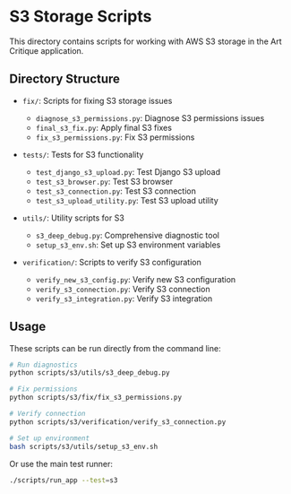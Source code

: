 # S3 Storage Scripts

This directory contains scripts for working with AWS S3 storage in the Art Critique application.

## Directory Structure

- `fix/`: Scripts for fixing S3 storage issues
  - `diagnose_s3_permissions.py`: Diagnose S3 permissions issues
  - `final_s3_fix.py`: Apply final S3 fixes
  - `fix_s3_permissions.py`: Fix S3 permissions

- `tests/`: Tests for S3 functionality
  - `test_django_s3_upload.py`: Test Django S3 upload
  - `test_s3_browser.py`: Test S3 browser
  - `test_s3_connection.py`: Test S3 connection
  - `test_s3_upload_utility.py`: Test S3 upload utility

- `utils/`: Utility scripts for S3
  - `s3_deep_debug.py`: Comprehensive diagnostic tool
  - `setup_s3_env.sh`: Set up S3 environment variables

- `verification/`: Scripts to verify S3 configuration
  - `verify_new_s3_config.py`: Verify new S3 configuration
  - `verify_s3_connection.py`: Verify S3 connection
  - `verify_s3_integration.py`: Verify S3 integration

## Usage

These scripts can be run directly from the command line:

```bash
# Run diagnostics
python scripts/s3/utils/s3_deep_debug.py

# Fix permissions
python scripts/s3/fix/fix_s3_permissions.py

# Verify connection
python scripts/s3/verification/verify_s3_connection.py

# Set up environment
bash scripts/s3/utils/setup_s3_env.sh
```

Or use the main test runner:

```bash
./scripts/run_app --test=s3
```
